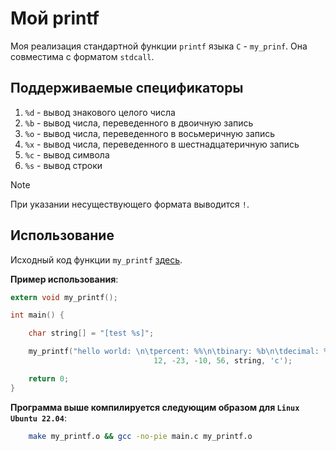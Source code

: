 # Мой printf

Моя реализация стандартной функции `printf` языка `C` - `my_prinf`. Она совместима с форматом `stdcall`.

## Поддерживаемые спецификаторы

1) `%d` - вывод знакового целого числа
2) `%b` - вывод числа, переведенного в двоичную запись
3) `%o` - вывод числа, переведенного в восьмеричную запись
4) `%x` - вывод числа, переведенного в шестнадцатеричную запись
5) `%c` - вывод символа
6) `%s` - вывод строки

> [!NOTE]
> При указании несуществующего формата выводится `!`.

## Использование

Исходный код функции `my_printf` [здесь](my_printf.s).

**Пример использования**:
```C
extern void my_printf();

int main() {

    char string[] = "[test %s]";

    my_printf("hello world: \n\tpercent: %%\n\tbinary: %b\n\tdecimal: %d\n\toctal: %o\n\thexidecimal: %x\n\tstring: %s\n\tcharacter: %c\n",
                                12, -23, -10, 56, string, 'c');

    return 0;
}
```

**Программа выше компилируется следующим образом для `Linux Ubuntu 22.04`**:
```bash
    make my_printf.o && gcc -no-pie main.c my_printf.o
```

